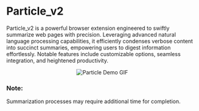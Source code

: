# Particle_v2

Particle_v2 is a powerful browser extension engineered to swiftly summarize web pages with precision. Leveraging advanced natural language processing capabilities, it efficiently condenses verbose content into succinct summaries, empowering users to digest information effortlessly. Notable features include customizable options, seamless integration, and heightened productivity.

<p align="center">
  <img src="frontend/src/assets/PracticleDemoGIF.gif" alt="Particle Demo GIF">
</p>

### Note:
Summarization processes may require additional time for completion.
